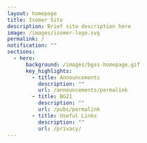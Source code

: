 ```yaml
---
layout: homepage
title: Isomer Site
description: Brief site description here
image: /images/isomer-logo.svg
permalink: /
notification: ""
sections:
  - hero:
      background: /images/bgss-homepage.gif
      key_highlights:
        - title: Announcements
          description: ""
          url: /announcements/permalink
        - title: BG21
          description: ""
          url: /pubs/permalink
        - title: Useful Links
          description: ""
          url: /privacy/
---
```

